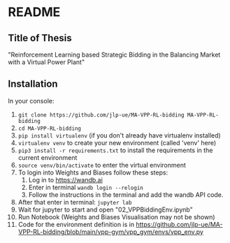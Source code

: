 # README

## Title of Thesis

"Reinforcement Learning based Strategic Bidding in the Balancing Market with a Virtual Power Plant"

## Installation 

In your console: 

1. ```git clone https://github.com/jlp-ue/MA-VPP-RL-bidding MA-VPP-RL-bidding ```
2. ```cd MA-VPP-RL-bidding```
3. ```pip install virtualenv```      (if you don't already have virtualenv installed)
4. ```virtualenv venv```             to create your new environment (called 'venv' here)
6. ```pip3 install -r requirements.txt``` to install the requirements in the current environment
5. ```source venv/bin/activate```    to enter the virtual environment
6. To login into Weights and Biases follow these steps:
    1. Log in to https://wandb.ai  
    2. Enter in terminal ```wandb login --relogin```
    3. Follow the instructions in the terminal and add the wandb API code. 
7. After that enter in terminal:  ```jupyter lab```
8. Wait for jupyter to start and open "02_VPPBiddingEnv.ipynb"
9. Run Notebook (Weights and Biases Visualisation may not be shown)
10. Code for the environment definition is in https://github.com/jlp-ue/MA-VPP-RL-bidding/blob/main/vpp-gym/vpp_gym/envs/vpp_env.py
